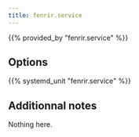 ```yaml
---
title: fenrir.service
---
```


{{% provided_by "fenrir.service" %}}

## Options

{{% systemd_unit "fenrir.service" %}}

## Additionnal notes

Nothing here.
